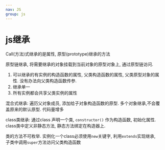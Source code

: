 ```yaml
---
nav: JS
group: js
---
```


# js继承

Call(方法)式继承的是属性, 原型(prototype)继承的方法

原型链继承, 将需要继承的对象挂载到当前对象的原型对象上, 通过原型链访问.

1. 可以继承的有实例的构造函数的属性, 父类构造函数的属性, 父类原型对象的属性. 没有办法向父类构造函数传参.
2. 继承单一
3. 所有实例都会共享父类实例的属性

混合式继承: 遍历父对象成员, 添加给子对象构造函数的原型. 多个对象继承,不会覆盖原来的默认原型. 代码量增多

class类继承: 通过class 声明一个类, `constructor()` 作为构造函数, 初始化属性. class类中定义非静态方法, 静态方法绑定在构造器上.

类的方法不可枚举. 实例化一个class必须使用`new`关键字, 利用`extends`实现继承, 子类中调用`super`方法访问父类构造函数
